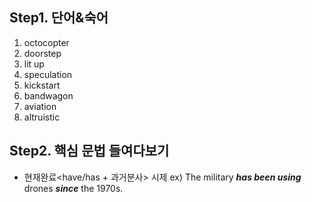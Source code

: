 ## Step1. 단어&숙어

1. octocopter
2. doorstep
3. lit up
4. speculation
5. kickstart
6. bandwagon
7. aviation
8. altruistic
 
 ## Step2. 핵심 문법 들여다보기
 
 - 현재완료<have/has + 과거분사> 시제
 ex) The military ***has been using*** drones ***since*** the 1970s.  
